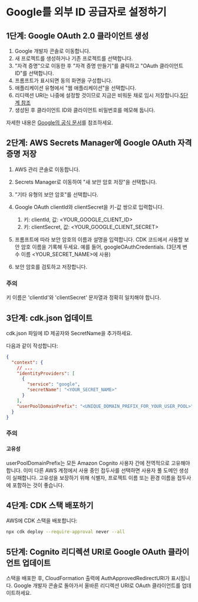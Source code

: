 # Google를 외부 ID 공급자로 설정하기

## 1단계: Google OAuth 2.0 클라이언트 생성

1. Google 개발자 콘솔로 이동합니다.
2. 새 프로젝트를 생성하거나 기존 프로젝트를 선택합니다.
3. "자격 증명"으로 이동한 후 "자격 증명 만들기"를 클릭하고 "OAuth 클라이언트 ID"를 선택합니다.
4. 프롬프트가 표시되면 동의 화면을 구성합니다.
5. 애플리케이션 유형에서 "웹 애플리케이션"을 선택합니다.
6. 리디렉션 URI는 나중에 설정할 것이므로 지금은 비워둔 채로 임시 저장합니다.[5단계 참조](#step-5-update-google-oauth-client-with-cognito-redirect-uris)
7. 생성된 후 클라이언트 ID와 클라이언트 비밀번호를 메모해 둡니다.

자세한 내용은 [Google의 공식 문서](https://support.google.com/cloud/answer/6158849?hl=en)를 참조하세요.

## 2단계: AWS Secrets Manager에 Google OAuth 자격 증명 저장

1. AWS 관리 콘솔로 이동합니다.
2. Secrets Manager로 이동하여 "새 보안 암호 저장"을 선택합니다.
3. "기타 유형의 보안 암호"를 선택합니다.
4. Google OAuth clientId와 clientSecret을 키-값 쌍으로 입력합니다.

   1. 키: clientId, 값: <YOUR_GOOGLE_CLIENT_ID>
   2. 키: clientSecret, 값: <YOUR_GOOGLE_CLIENT_SECRET>

5. 프롬프트에 따라 보안 암호의 이름과 설명을 입력합니다. CDK 코드에서 사용할 보안 암호 이름을 기록해 두세요. 예를 들어, googleOAuthCredentials. (3단계 변수 이름 <YOUR_SECRET_NAME>에 사용)
6. 보안 암호를 검토하고 저장합니다.

### 주의

키 이름은 'clientId'와 'clientSecret' 문자열과 정확히 일치해야 합니다.

## 3단계: cdk.json 업데이트

cdk.json 파일에 ID 제공자와 SecretName을 추가하세요.

다음과 같이 작성합니다:

```json
{
  "context": {
    // ...
    "identityProviders": [
      {
        "service": "google",
        "secretName": "<YOUR_SECRET_NAME>"
      }
    ],
    "userPoolDomainPrefix": "<UNIQUE_DOMAIN_PREFIX_FOR_YOUR_USER_POOL>"
  }
}
```

### 주의

#### 고유성

userPoolDomainPrefix는 모든 Amazon Cognito 사용자 간에 전역적으로 고유해야 합니다. 이미 다른 AWS 계정에서 사용 중인 접두사를 선택하면 사용자 풀 도메인 생성이 실패합니다. 고유성을 보장하기 위해 식별자, 프로젝트 이름 또는 환경 이름을 접두사에 포함하는 것이 좋습니다.

## 4단계: CDK 스택 배포하기

AWS에 CDK 스택을 배포합니다:

```sh
npx cdk deploy --require-approval never --all
```

## 5단계: Cognito 리디렉션 URI로 Google OAuth 클라이언트 업데이트

스택을 배포한 후, CloudFormation 출력에 AuthApprovedRedirectURI가 표시됩니다. Google 개발자 콘솔로 돌아가서 올바른 리디렉션 URI로 OAuth 클라이언트를 업데이트하세요.